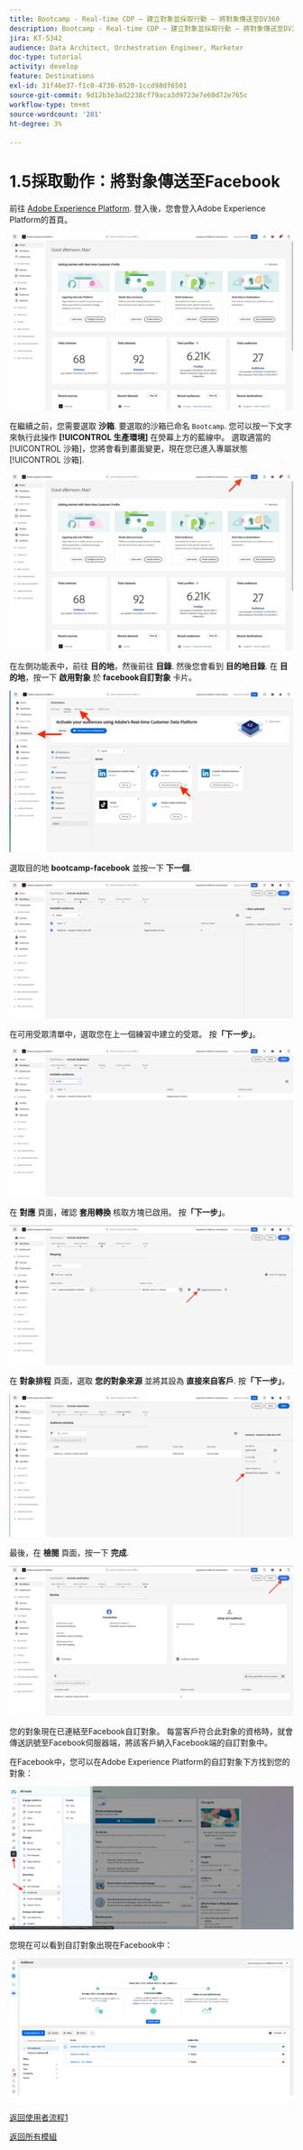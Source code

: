 ```yaml
---
title: Bootcamp - Real-time CDP — 建立對象並採取行動 — 將對象傳送至DV360
description: Bootcamp - Real-time CDP — 建立對象並採取行動 — 將對象傳送至DV360
jira: KT-5342
audience: Data Architect, Orchestration Engineer, Marketer
doc-type: tutorial
activity: develop
feature: Destinations
exl-id: 31f46e37-f1c0-4730-8520-1ccd98df6501
source-git-commit: 9d12b3e3ad2238cf79aca3d9723e7e60d72e765c
workflow-type: tm+mt
source-wordcount: '281'
ht-degree: 3%

---
```


# 1.5採取動作：將對象傳送至Facebook

前往 [Adobe Experience Platform](https://experience.adobe.com/platform). 登入後，您會登入Adobe Experience Platform的首頁。

![資料擷取](./images/home.png)

在繼續之前，您需要選取 **沙箱**. 要選取的沙箱已命名 ``Bootcamp``. 您可以按一下文字來執行此操作 **[!UICONTROL 生產環境]** 在熒幕上方的藍線中。 選取適當的 [!UICONTROL 沙箱]，您將會看到畫面變更，現在您已進入專屬狀態 [!UICONTROL 沙箱].

![資料擷取](./images/sb1.png)

在左側功能表中，前往 **目的地**，然後前往 **目錄**. 然後您會看到 **目的地目錄**. 在 **目的地**，按一下 **啟用對象** 於 **facebook自訂對象** 卡片。

![RTCDP](./images/rtcdpgoogleseg.png)

選取目的地 **bootcamp-facebook** 並按一下 **下一個**.

![RTCDP](./images/rtcdpcreatedest2.png)

在可用受眾清單中，選取您在上一個練習中建立的受眾。 按&#x200B;**「下一步」**。

![RTCDP](./images/rtcdpcreatedest3.png)

在 **對應** 頁面，確認 **套用轉換** 核取方塊已啟用。 按&#x200B;**「下一步」**。

![RTCDP](./images/rtcdpcreatedest4a.png)

在 **對象排程** 頁面，選取 **您的對象來源** 並將其設為 **直接來自客戶**. 按&#x200B;**「下一步」**。

![RTCDP](./images/rtcdpcreatedest4.png)

最後，在 **檢閱** 頁面，按一下 **完成**.

![RTCDP](./images/rtcdpcreatedest5.png)

您的對象現在已連結至Facebook自訂對象。 每當客戶符合此對象的資格時，就會傳送訊號至Facebook伺服器端，將該客戶納入Facebook端的自訂對象中。

在Facebook中，您可以在Adobe Experience Platform的自訂對象下方找到您的對象：

![RTCDP](./images/rtcdpcreatedest5b.png)

您現在可以看到自訂對象出現在Facebook中：

![RTCDP](./images/rtcdpcreatedest5a.png)

[返回使用者流程1](./uc1.md)

[返回所有模組](../../overview.md)
